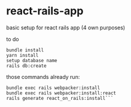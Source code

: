 # react-rails-app
basic setup for react rails app (4 own purposes)

to do 
```
bundle install
yarn install
setup database name
rails db:create
```
those commands already run:
```
bundle exec rails webpacker:install
bundle exec rails webpacker:install:react
rails generate react_on_rails:install```

